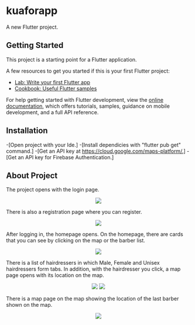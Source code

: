 # kuaforapp

A new Flutter project.

## Getting Started

This project is a starting point for a Flutter application.

A few resources to get you started if this is your first Flutter project:

- [Lab: Write your first Flutter app](https://docs.flutter.dev/get-started/codelab)
- [Cookbook: Useful Flutter samples](https://docs.flutter.dev/cookbook)

For help getting started with Flutter development, view the
[online documentation](https://docs.flutter.dev/), which offers tutorials,
samples, guidance on mobile development, and a full API reference.

## Installation

-[Open project with your Ide.]
-[Install dependicies with "flutter pub get" command.]
-[Get an API key at https://cloud.google.com/maps-platform/.]
-[Get an API key for Firebase Authentication.]

## About Project

The project opens with the login page.
<p align="center">
  <img src="https://github.com/omercanuyar/BiberberApp/blob/main/images/login.png">
</p>

There is also a registration page where you can register.
<p align="center">
  <img src="https://github.com/omercanuyar/BiberberApp/blob/main/images/signUp.png">
</p>

After logging in, the homepage opens. On the homepage, there are cards that you can see by clicking on the map or the barber list.
<p align="center">
  <img src="https://github.com/omercanuyar/BiberberApp/blob/main/images/Home.png">
</p>

There is a list of hairdressers in which Male, Female and Unisex hairdressers form tabs. In addition, with the hairdresser you click, a map page opens with its location on the map.
<p align="center">
  <img src="https://github.com/omercanuyar/BiberberApp/blob/main/images/kuaforList.png">
  <img src="https://github.com/omercanuyar/BiberberApp/blob/main/images/clickKuafor.png">
</p>

There is a map page on the map showing the location of the last barber shown on the map.
<p align="center">
  <img src="https://github.com/omercanuyar/BiberberApp/blob/main/images/mapPage.png">
</p>


